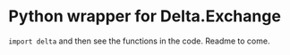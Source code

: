 # Python wrapper for Delta.Exchange

`import delta` and then see the functions in the code. Readme to come.



